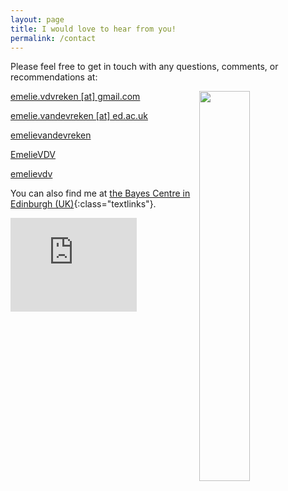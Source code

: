 ```yaml
---
layout: page
title: I would love to hear from you!
permalink: /contact
---
```


Please feel free to get in touch with any questions, comments, or recommendations at:

<img style="float: right; margin: 0px 0px 15px 15px;" src="{{ site.github.url }}/assets/img/objects/information-telephone.jpg" width="40%" />

<a href="mailto:emelie.vdvreken@gmail.com" id="textlinks"><i class="fa fa-envelope" aria-hidden="true"></i> emelie.vdvreken [at] gmail.com</a>

<a href="mailto:emelie.vandevreken@ed.ac.uk" id="textlinks"><i class="fa fa-envelope" aria-hidden="true"></i> emelie.vandevreken [at] ed.ac.uk</a>

<a href="https://linkedin.com/in/emelievandevreken" id="textlinks"><i class="fa fa-linkedin" aria-hidden="true"></i> emelievandevreken</a>

<a href="https://twitter.com/EmelieVDV" id="textlinks"><i class="fa fa-twitter" aria-hidden="true"></i> EmelieVDV</a>

<a href="https://instagram.com/emelievdv" id="textlinks"><i class="fa fa-instagram" aria-hidden="true"></i> emelievdv</a>


You can also find me at [the Bayes Centre in Edinburgh (UK)](https://goo.gl/maps/kxVQTmeRVQHTD56B6){:class="textlinks"}.

<iframe src="https://www.google.com/maps/embed?pb=!1m14!1m8!1m3!1d8936.897224681717!2d-3.1869273!3d55.9454841!3m2!1i1024!2i768!4f13.1!3m3!1m2!1s0x0%3A0xe8b71b6220a53c7!2sBayes%20Centre%2C%20The%20University%20of%20Edinburgh!5e0!3m2!1sen!2suk!4v1630967193046!5m2!1sen!2suk" width="40%" height="auto" style="border:0;" allowfullscreen="" loading="lazy"></iframe>
